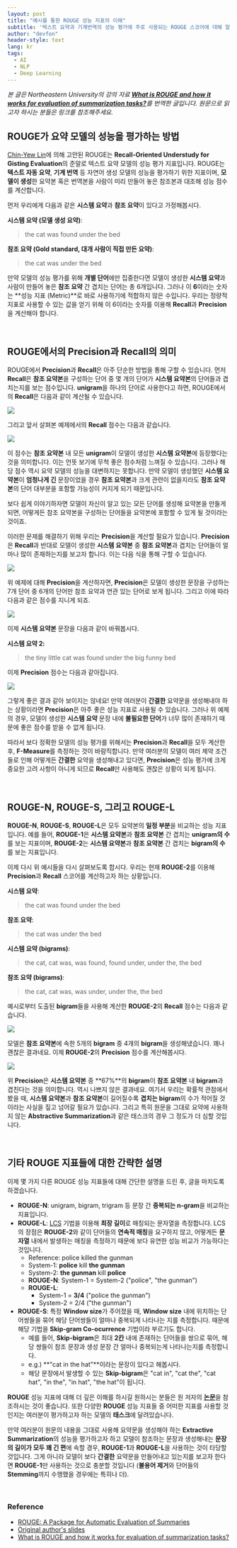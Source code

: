 ```yaml
---
layout: post
title: "예시를 통한 ROUGE 성능 지표의 이해"
subtitle: '텍스트 요약과 기계번역의 성능 평가에 주로 사용되는 ROUGE 스코어에 대해 알아보자'
author: "devfon"
header-style: text
lang: kr
tags:
  - AI
  - NLP
  - Deep Learning
---
```


_본 글은 Northeastern University의 강의 자료 [**What is ROUGE and how it works for evaluation of
summarization tasks?**](http://www.ccs.neu.edu/home/vip/teach/DMcourse/5_topicmodel_summ/notes_slides/What-is-ROUGE.pdf)를 번역한 글입니다. 원문으로 읽고자 하시는 분들은 링크를 참조해주세요._


## ROUGE가 요약 모델의 성능을 평가하는 방법
[Chin-Yew Lin](https://scholar.google.com/citations?user=cDF07aYAAAAJ&hl=en)에 의해 고안된 ROUGE는 **Recall-Oriented Understudy for Gisting Evaluation**의 준말로 텍스트 요약 모델의 성능 평가 지표입니다. ROUGE는 **텍스트 자동 요약**, **기계 번역** 등 자연어 생성 모델의 성능을 평가하기 위한 지표이며, **모델이 생성**한 요약본 혹은 번역본을 사람이 미리 만들어 놓은 참조본과 대조해 성능 점수를 계산합니다. 

먼저 우리에게 다음과 같은 **시스템 요약**과 **참조 요약**이 있다고 가정해봅시다.

**시스템 요약 (모델 생성 요약)**:
> the cat was found under the bed

**참조 요약 (Gold standard, 대개 사람이 직접 만든 요약)**:
> the cat was under the bed

만약 모델의 성능 평가를 위해 **개별 단어**에만 집중한다면 모델이 생성한 **시스템 요약**과 사람이 만들어 놓은 **참조 요약** 간 겹치는 단어는 총 6개입니다. 그러나 이 **6**이라는 숫자는 **성능 지표 (Metric)**로 바로 사용하기에 적합하지 않은 수입니다. 우리는 정량적 지표로 사용할 수 있는 값을 얻기 위해 이 6이라는 숫자를 이용해 **Recall**과 **Precision**을 계산해야 합니다.

<br/>

## ROUGE에서의 Precision과 Recall의 의미
ROUGE에서 **Precision**과 **Recall**은 아주 단순한 방법을 통해 구할 수 있습니다. 먼저 **Recall**은 **참조 요약본**을 구성하는 단어 중 몇 개의 단어가 **시스템 요약본**의 단어들과 겹치는지를 보는 점수입니다. **unigram**을 하나의 단어로 사용한다고 하면, ROUGE에서의 **Recall**은 다음과 같이 계산될 수 있습니다.

![](/img/in-post/equation1.png)

그리고 앞서 살펴본 예제에서의 **Recall** 점수는 다음과 같습니다.

![](/img/in-post/equation2.png)

이 점수는 **참조 요약본** 내 모든 **unigram**이 모델이 생성한 **시스템 요약본**에 등장했다는 것을 의미합니다. 이는 언뜻 보기에 무척 좋은 점수처럼 느껴질 수 있습니다. 그러나 해당 점수 역시 요약 모델의 성능을 대변하지는 못합니다. 만약 모델이 생성했던 **시스템 요약본**이 **엄청나게 긴** 문장이었을 경우 **참조 요약본**과 크게 관련이 없을지라도 **참조 요약본**의 단어 대부분을 포함할 가능성이 커지게 되기 때문입니다.

보다 쉽게 이야기하자면 모델이 자신이 알고 있는 모든 단어를 생성해 요약본을 만들게 되면, 어떻게든 참조 요약본을 구성하는 단어들을 요약본에 포함할 수 있게 될 것이라는 것이죠.

이러한 문제를 해결하기 위해 우리는 **Precision**을 계산할 필요가 있습니다. **Precision**은 **Recall**과 반대로 모델이 생성한 **시스템 요약본** 중 **참조 요약본**과 겹치는 단어들이 얼마나 많이 존재하는지를 보고자 합니다. 이는 다음 식을 통해 구할 수 있습니다.

![](/img/in-post/equation3.png)

위 예제에 대해 **Precision**을 계산하자면, **Precision**은 모델이 생성한 문장을 구성하는 7개 단어 중 6개의 단어만 참조 요약과 연관 있는 단어로 보게 됩니다. 그리고 이에 따라 다음과 같은 점수를 지니게 되죠.

![](/img/in-post/equation4.png)

이제 **시스템 요약본** 문장을 다음과 같이 바꿔봅시다.

**시스템 요약 2:**
> the tiny little cat was found under the big funny bed

이제 **Precision** 점수는 다음과 같아집니다.

![](/img/in-post/equation5.png)

그렇게 좋은 결과 같아 보이지는 않네요! 만약 여러분이 **간결한** 요약문을 생성해내야 하는 상황이라면 **Precision**은 아주 좋은 성능 지표로 사용될 수 있습니다. 그러나 위 예제의 경우, 모델이 생성한 **시스템 요약** 문장 내에 **불필요한 단어**가 너무 많이 존재하기 때문에 좋은 점수를 받을 수 없게 됩니다.

따라서 보다 정확한 모델의 성능 평가를 위해서는 **Precision**과 **Recall**을 모두 계산한 후, **F-Measure**를 측정하는 것이 바람직합니다. 만약 여러분의 모델이 여러 제약 조건들로 인해 어떻게든 **간결한** 요약을 생성해내고 있다면, **Precision**은 성능 평가에 크게 중요한 고려 사항이 아니게 되므로 **Recall**만 사용해도 괜찮은 상황이 되게 됩니다.

<br/>

## ROUGE-N, ROUGE-S, 그리고 ROUGE-L
**ROUGE-N**, **ROUGE-S**, **ROUGE-L**은 모두 요약본의 **일정 부분**을 비교하는 성능 지표입니다. 예를 들어, **ROUGE-1**은 **시스템 요약본**과 **참조 요약본** 간 겹치는 **unigram의 수**를 보는 지표이며, **ROUGE-2**는 **시스템 요약본**과 **참조 요약본** 간 겹치는 **bigram의 수**를 보는 지표입니다. 

이제 다시 위 예시들을 다시 살펴보도록 합시다. 우리는 현재 **ROUGE-2**를 이용해 **Precision**과 **Recall** 스코어를 계산하고자 하는 상황입니다.

**시스템 요약**:
> the cat was found under the bed

**참조 요약**:
> the cat was under the bed

**시스템 요약 (bigrams)**:
> the cat, cat was, was found, found under, under the, the bed

**참조 요약 (bigrams)**:
> the cat, cat was, was under, under the, the bed


예시로부터 도출된 **bigram**들을 사용해 계산한 **ROUGE-2**의 **Recall** 점수는 다음과 같습니다.

![](/img/in-post/equation6.png)

모델은 **참조 요약본**에 속한 5개의 **bigram** 중 4개의 **bigram**을 생성해냈습니다. 꽤나 괜찮은 결과네요. 이제 **ROUGE-2**의 **Precision** 점수를 계산해봅시다.

![](/img/in-post/equation7.png)

위 **Precision**은 **시스템 요약본** 중 **67%**의 **bigram**이 **참조 요약본** 내 **bigram**과 겹친다는 것을 의미합니다. 역시 나쁘지 않은 결과네요. 여기서 우리는 확률적 관점에서 봤을 때, **시스템 요약본**과 **참조 요약본**이 길어질수록 **겹치는 bigram**의 수가 적어질 것이라는 사실을 짚고 넘어갈 필요가 있습니다. 그리고 특히 원문을 그대로 요약에 사용하지 않는 **Abstractive Summarization**과 같은 태스크의 경우 그 정도가 더 심할 것입니다.

<br/>

## 기타 ROUGE 지표들에 대한 간략한 설명
이제 몇 가지 다른 ROUGE 성능 지표들에 대해 간단한 설명을 드린 후, 글을 마치도록 하겠습니다.

- **ROUGE-N**: unigram, bigram, trigram 등 문장 간 **중복되는 n-gram**을 비교하는 지표입니다.
- **ROUGE-L**: [LCS](https://en.wikipedia.org/wiki/Longest_common_subsequence_problem) 기법을 이용해 **최장 길이**로 매칭되는 문자열을 측정합니다. LCS의 장점은 **ROUGE-2**와 같이 단어들의 **연속적 매칭**을 요구하지 않고, 어떻게든 **문자열** 내에서 발생하는 매칭을 측정하기 때문에 보다 유연한 성능 비교가 가능하다는 것입니다.
	- Reference: police killed the gunman
	- System-1: **police** kill **the gunman**
	- System-2: **the gunman** kill **police**
	- **ROUGE-N**: System-1 = System-2 ("police", "the gunman")
	- **ROUGE-L**:
		- System-1 = **3/4** ("police the gunman")
		- System-2 = 2/4 ("the gunman")
- **ROUGE-S**: 특정 **Window size**가 주어졌을 때, **Window size** 내에 위치하는 단어쌍들을 묶어 해당 단어쌍들이 얼마나 중복되게 나타나는 지를 측정합니다. 때문에 해당 기법을 **Skip-gram Co-ocurrence** 기법이라 부르기도 합니다. 
	- 예를 들어, **Skip-bigram**은 최대 **2칸** 내에 존재하는 단어들을 쌍으로 묶어, 해당 쌍들이 참조 문장과 생성 문장 간 얼마나 중복되는게 나타나는지를 측정합니다. 
	- e.g.) **"cat in the hat"**이라는 문장이 있다고 해봅시다. 
	- 해당 문장에서 발생할 수 있는 **Skip-bigram**은 "cat in", "cat the", "cat hat", "in the", "in hat", "the hat"이 됩니다.

**ROUGE** 성능 지표에 대해 더 깊은 이해를 하시길 원하시는 분들은 원 저자의 [**논문**](https://www.aclweb.org/anthology/W04-1013/)을 참조하시는 것이 좋습니다. 또한 다양한 **ROUGE** 성능 지표들 중 어떠한 지표를 사용할 것인지는 여러분이 평가하고자 하는 모델의 **태스크**에 달려있습니다. 

만약 여러분이 원문의 내용을 그대로 사용해 요약문을 생성해야 하는 **Extractive Summarization**의 성능을 평가하고자 하고 모델이 참조하는 문장과 생성해내는 **문장의 길이가 모두 꽤 긴 편**에 속할 경우, **ROUGE-1**과 **ROUGE-L**을 사용하는 것이 타당할 것입니다. 그게 아니라 모델이 보다 **간결한** 요약문을 만들어내고 있는지를 보고자 한다면 **ROUGE-1**만 사용하는 것으로 충분할 것입니다 (**불용어 제거**와 단어들의 **Stemming**까지 수행했을 경우에는 특히나 더).

<br/>

### Reference
- [ROUGE: A Package for Automatic Evaluation of Summaries](https://www.aclweb.org/anthology/W04-1013/)
- [Original author's slides](https://pdfs.semanticscholar.org/60b0/5f32c32519a809f21642ef1eb3eaf3848008.pdf)
- [What is ROUGE and how it works for evaluation of
summarization tasks?](http://www.ccs.neu.edu/home/vip/teach/DMcourse/5_topicmodel_summ/notes_slides/What-is-ROUGE.pdf)